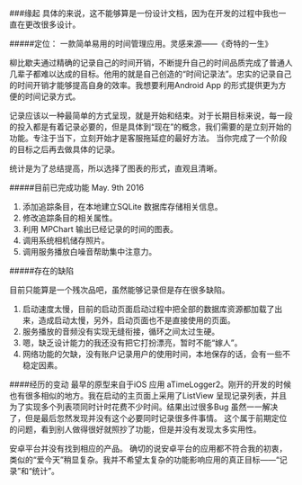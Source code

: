 ###缘起
具体的来说，这不能够算是一份设计文档，因为在开发的过程中我也一直在更改很多设计。

#####定位：
一款简单易用的时间管理应用。灵感来源——《奇特的一生》

柳比歇夫通过精确的记录自己的时间开销，不断提升自己的时间品质完成了普通人几辈子都难以达成的目标。他用的就是自己创造的“时间记录法”。忠实的记录自己的时间开销才能够提高自身的效率。我想要利用Android App 的形式提供更为方便的时间记录方式。

记录应该以一种最简单的方式呈现，就是开始和结束。对于长期目标来说，每一段的投入都是有着记录必要的，但是具体到“现在”的概念，我们需要的是立刻开始的功能。专注于当下，立刻开始才是客服拖延症的最好方法。 当你完成了一个阶段的目标之后再去做具体的记录。

统计是为了总结提高，所以选择了图表的形式，直观且清晰。

#####目前已完成功能 May. 9th 2016

1. 添加追踪条目，在本地建立SQLite 数据库存储相关信息。 
2. 修改追踪条目的相关属性。
3. 利用 MPChart 输出已经记录的时间的图表。
4. 调用系统相机储存照片。
5. 调用服务播放白噪音帮助集中注意力。

#####存在的缺陷

目前只能算是一个残次品吧，虽然能够记录但是存在很多缺陷。

1. 启动速度太慢，目前的启动页面启动过程中把全部的数据库资源都加载了出来，造成启动太慢，另外，启动页面也不是直接使用的页面。
2. 服务播放的音频没有实现无缝衔接，循环之间太过生硬。
3. 嗯，缺乏设计能力的我还没有把它打扮漂亮，暂时不能“嫁人”。
4. 网络功能的欠缺，没有账户记录用户的使用时间，本地保存的话，会有一些不稳定因素。

####经历的变动
最早的原型来自于iOS 应用 aTimeLogger2。刚开的开发的时候也有很多相似的地方。我在启动的主页面上采用了ListView 呈现记录列表，并且为了实现多个列表项同时计时花费不少时间。结果出过很多Bug 虽然一一解决了，但是最后忽然发现并没有这个必要同时记录很多件事情。 这个属于前期定位的问题，看到别人做得很好就照抄了功能，但是并没有发现太多实用性。

安卓平台并没有找到相应的产品。 确切的说安卓平台的应用都不符合我的初衷，类似的“爱今天”稍显复杂。我并不希望太复杂的功能影响应用的真正目标——“记录”和“统计”。
